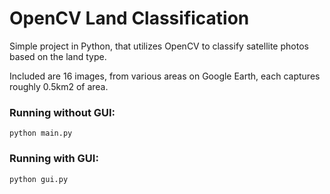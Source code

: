 # OpenCV Land Classification

Simple project in Python, that utilizes OpenCV to classify satellite photos
based on the land type.

Included are 16 images, from various areas on Google Earth, each captures
roughly 0.5km2 of area.

### Running without GUI:

```shell
python main.py
```

### Running with GUI:

```shell
python gui.py
```
